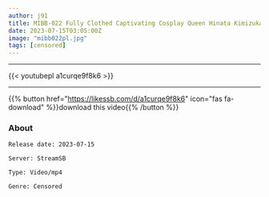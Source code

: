 ```yaml
---
author: j91
title: MIBB-022 Fully Clothed Captivating Cosplay Queen Hinata Kimizuka
date: 2023-07-15T03:05:00Z
image: "mibb022pl.jpg"
tags: [censored]
---
```

___

{{< youtubepl a1curqe9f8k6 >}}
___

{{% button href="https://likessb.com/d/a1curqe9f8k6" icon="fas fa-download" %}}download this video{{% /button %}}
### About

`Release date: 2023-07-15`

`Server: StreamSB`

`Type: Video/mp4`

`Genre:	Censored`